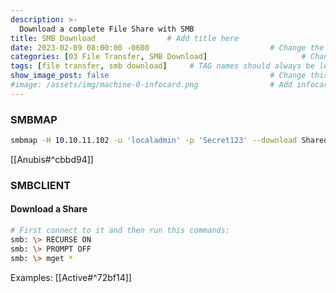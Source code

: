 ```yaml
---
description: >-
  Download a complete File Share with SMB 
title: SMB Download                # Add title here
date: 2023-02-09 08:00:00 -0600                           # Change the date to match completion date
categories: [03 File Transfer, SMB Download]                     # Change Templates to Writeup
tags: [file transfer, smb download]     # TAG names should always be lowercase; replace template with writeup, and add relevant tags
show_image_post: false                                    # Change this to true
#image: /assets/img/machine-0-infocard.png                # Add infocard image here for post preview image
---
```

### SMBMAP
```bash
smbmap -H 10.10.11.102 -u 'localadmin' -p 'Secret123' --download Shared\\Documents\\Analytics\\Whatif.omv
```
[[Anubis#^cbbd94]]

### SMBCLIENT
#### Download a Share
```bash
# First connect to it and then run this commands:
smb: \> RECURSE ON
smb: \> PROMPT OFF
smb: \> mget *
```
Examples:
[[Active#^72bf14]]